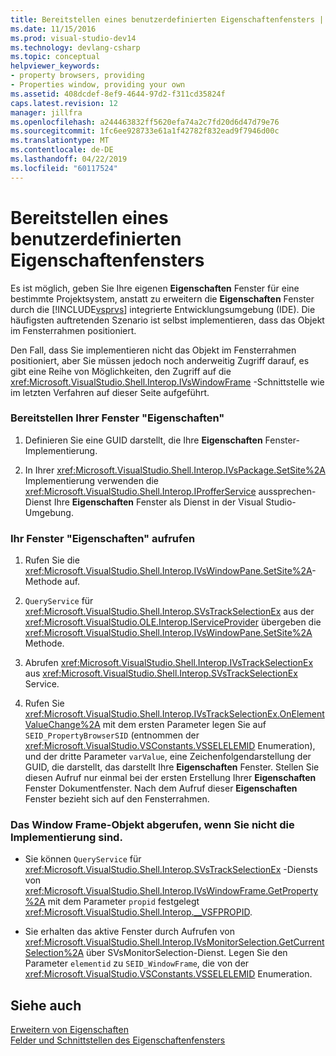 ```yaml
---
title: Bereitstellen eines benutzerdefinierten Eigenschaftenfensters | Microsoft-Dokumentation
ms.date: 11/15/2016
ms.prod: visual-studio-dev14
ms.technology: devlang-csharp
ms.topic: conceptual
helpviewer_keywords:
- property browsers, providing
- Properties window, providing your own
ms.assetid: 408dcdef-8ef9-4644-97d2-f311cd35824f
caps.latest.revision: 12
manager: jillfra
ms.openlocfilehash: a244463832ff5620efa74a2c7fd20d6d47d79e76
ms.sourcegitcommit: 1fc6ee928733e61a1f42782f832ead9f7946d00c
ms.translationtype: MT
ms.contentlocale: de-DE
ms.lasthandoff: 04/22/2019
ms.locfileid: "60117524"
---
```

# <a name="providing-a-custom-properties-window"></a>Bereitstellen eines benutzerdefinierten Eigenschaftenfensters
Es ist möglich, geben Sie Ihre eigenen **Eigenschaften** Fenster für eine bestimmte Projektsystem, anstatt zu erweitern die **Eigenschaften** Fenster durch die [!INCLUDE[vsprvs](../includes/vsprvs-md.md)] integrierte Entwicklungsumgebung (IDE). Die häufigsten auftretenden Szenario ist selbst implementieren, dass das Objekt im Fensterrahmen positioniert.  
  
 Den Fall, dass Sie implementieren nicht das Objekt im Fensterrahmen positioniert, aber Sie müssen jedoch noch anderweitig Zugriff darauf, es gibt eine Reihe von Möglichkeiten, den Zugriff auf die <xref:Microsoft.VisualStudio.Shell.Interop.IVsWindowFrame> -Schnittstelle wie im letzten Verfahren auf dieser Seite aufgeführt.  
  
### <a name="to-provide-your-properties-window"></a>Bereitstellen Ihrer Fenster "Eigenschaften"  
  
1. Definieren Sie eine GUID darstellt, die Ihre **Eigenschaften** Fenster-Implementierung.  
  
2. In Ihrer <xref:Microsoft.VisualStudio.Shell.Interop.IVsPackage.SetSite%2A> Implementierung verwenden die <xref:Microsoft.VisualStudio.Shell.Interop.IProfferService> aussprechen-Dienst Ihre **Eigenschaften** Fenster als Dienst in der Visual Studio-Umgebung.  
  
### <a name="to-call-your-properties-window"></a>Ihr Fenster "Eigenschaften" aufrufen  
  
1. Rufen Sie die <xref:Microsoft.VisualStudio.Shell.Interop.IVsWindowPane.SetSite%2A>-Methode auf.  
  
2. `QueryService` für <xref:Microsoft.VisualStudio.Shell.Interop.SVsTrackSelectionEx> aus der <xref:Microsoft.VisualStudio.OLE.Interop.IServiceProvider> übergeben die <xref:Microsoft.VisualStudio.Shell.Interop.IVsWindowPane.SetSite%2A> Methode.  
  
3. Abrufen <xref:Microsoft.VisualStudio.Shell.Interop.IVsTrackSelectionEx> aus <xref:Microsoft.VisualStudio.Shell.Interop.SVsTrackSelectionEx> Service.  
  
4. Rufen Sie <xref:Microsoft.VisualStudio.Shell.Interop.IVsTrackSelectionEx.OnElementValueChange%2A> mit dem ersten Parameter legen Sie auf `SEID_PropertyBrowserSID` (entnommen der <xref:Microsoft.VisualStudio.VSConstants.VSSELELEMID> Enumeration), und der dritte Parameter `varValue`, eine Zeichenfolgendarstellung der GUID, die darstellt, das darstellt Ihre **Eigenschaften** Fenster. Stellen Sie diesen Aufruf nur einmal bei der ersten Erstellung Ihrer **Eigenschaften** Fenster Dokumentfenster. Nach dem Aufruf dieser **Eigenschaften** Fenster bezieht sich auf den Fensterrahmen.  
  
### <a name="to-obtain-the-window-frame-object-when-you-are-not-the-implementer"></a>Das Window Frame-Objekt abgerufen, wenn Sie nicht die Implementierung sind.  
  
- Sie können `QueryService` für <xref:Microsoft.VisualStudio.Shell.Interop.SVsTrackSelectionEx> -Diensts von <xref:Microsoft.VisualStudio.Shell.Interop.IVsWindowFrame.GetProperty%2A> mit dem Parameter `propid` festgelegt <xref:Microsoft.VisualStudio.Shell.Interop.__VSFPROPID>.  
  
- Sie erhalten das aktive Fenster durch Aufrufen von <xref:Microsoft.VisualStudio.Shell.Interop.IVsMonitorSelection.GetCurrentSelection%2A> über SVsMonitorSelection-Dienst. Legen Sie den Parameter `elementid` zu `SEID_WindowFrame`, die von der <xref:Microsoft.VisualStudio.VSConstants.VSSELELEMID> Enumeration.  
  
## <a name="see-also"></a>Siehe auch  
 [Erweitern von Eigenschaften](../extensibility/internals/extending-properties.md)   
 [Felder und Schnittstellen des Eigenschaftenfensters](../extensibility/internals/properties-window-fields-and-interfaces.md)
